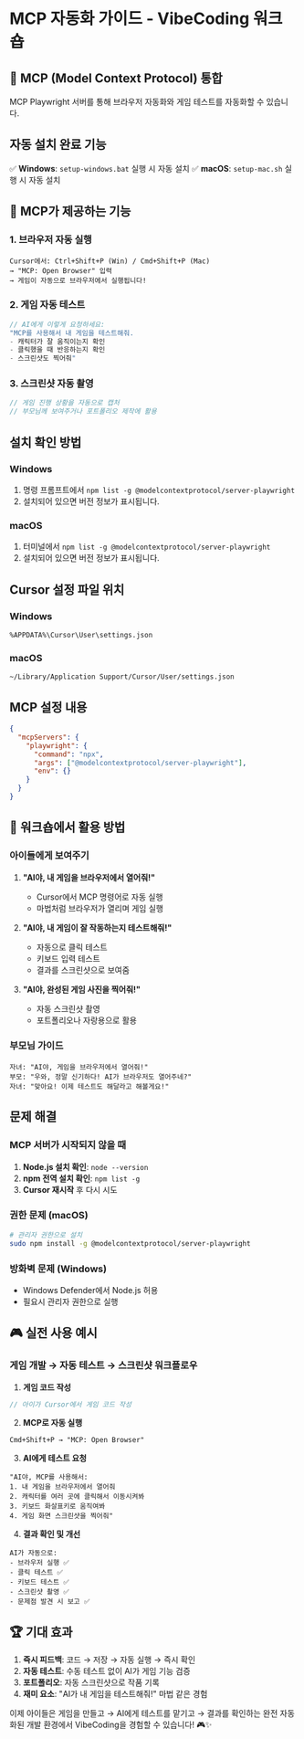 # MCP 자동화 가이드 - VibeCoding 워크숍

## 🤖 MCP (Model Context Protocol) 통합

MCP Playwright 서버를 통해 브라우저 자동화와 게임 테스트를 자동화할 수 있습니다.

## 자동 설치 완료 기능

✅ **Windows**: `setup-windows.bat` 실행 시 자동 설치
✅ **macOS**: `setup-mac.sh` 실행 시 자동 설치

## 🚀 MCP가 제공하는 기능

### 1. 브라우저 자동 실행
```
Cursor에서: Ctrl+Shift+P (Win) / Cmd+Shift+P (Mac)
→ "MCP: Open Browser" 입력
→ 게임이 자동으로 브라우저에서 실행됩니다!
```

### 2. 게임 자동 테스트
```javascript
// AI에게 이렇게 요청하세요:
"MCP를 사용해서 내 게임을 테스트해줘. 
- 캐릭터가 잘 움직이는지 확인
- 클릭했을 때 반응하는지 확인  
- 스크린샷도 찍어줘"
```

### 3. 스크린샷 자동 촬영
```javascript
// 게임 진행 상황을 자동으로 캡처
// 부모님께 보여주거나 포트폴리오 제작에 활용
```

## 설치 확인 방법

### Windows
1. 명령 프롬프트에서 `npm list -g @modelcontextprotocol/server-playwright`
2. 설치되어 있으면 버전 정보가 표시됩니다.

### macOS  
1. 터미널에서 `npm list -g @modelcontextprotocol/server-playwright`
2. 설치되어 있으면 버전 정보가 표시됩니다.

## Cursor 설정 파일 위치

### Windows
```
%APPDATA%\Cursor\User\settings.json
```

### macOS
```
~/Library/Application Support/Cursor/User/settings.json
```

## MCP 설정 내용
```json
{
  "mcpServers": {
    "playwright": {
      "command": "npx",
      "args": ["@modelcontextprotocol/server-playwright"],
      "env": {}
    }
  }
}
```

## 🎯 워크숍에서 활용 방법

### 아이들에게 보여주기
1. **"AI야, 내 게임을 브라우저에서 열어줘!"**
   - Cursor에서 MCP 명령어로 자동 실행
   - 마법처럼 브라우저가 열리며 게임 실행

2. **"AI야, 내 게임이 잘 작동하는지 테스트해줘!"**
   - 자동으로 클릭 테스트
   - 키보드 입력 테스트
   - 결과를 스크린샷으로 보여줌

3. **"AI야, 완성된 게임 사진을 찍어줘!"**
   - 자동 스크린샷 촬영
   - 포트폴리오나 자랑용으로 활용

### 부모님 가이드
```
자녀: "AI야, 게임을 브라우저에서 열어줘!"
부모: "우와, 정말 신기하다! AI가 브라우저도 열어주네?"
자녀: "맞아요! 이제 테스트도 해달라고 해볼게요!"
```

## 문제 해결

### MCP 서버가 시작되지 않을 때
1. **Node.js 설치 확인**: `node --version`
2. **npm 전역 설치 확인**: `npm list -g`
3. **Cursor 재시작** 후 다시 시도

### 권한 문제 (macOS)
```bash
# 관리자 권한으로 설치
sudo npm install -g @modelcontextprotocol/server-playwright
```

### 방화벽 문제 (Windows)
- Windows Defender에서 Node.js 허용
- 필요시 관리자 권한으로 실행

## 🎮 실전 사용 예시

### 게임 개발 → 자동 테스트 → 스크린샷 워크플로우

1. **게임 코드 작성**
```javascript
// 아이가 Cursor에서 게임 코드 작성
```

2. **MCP로 자동 실행**
```
Cmd+Shift+P → "MCP: Open Browser"
```

3. **AI에게 테스트 요청**
```
"AI야, MCP를 사용해서:
1. 내 게임을 브라우저에서 열어줘
2. 캐릭터를 여러 곳에 클릭해서 이동시켜봐
3. 키보드 화살표키로 움직여봐  
4. 게임 화면 스크린샷을 찍어줘"
```

4. **결과 확인 및 개선**
```
AI가 자동으로:
- 브라우저 실행 ✅
- 클릭 테스트 ✅  
- 키보드 테스트 ✅
- 스크린샷 촬영 ✅
- 문제점 발견 시 보고 ✅
```

## 🏆 기대 효과

1. **즉시 피드백**: 코드 → 저장 → 자동 실행 → 즉시 확인
2. **자동 테스트**: 수동 테스트 없이 AI가 게임 기능 검증
3. **포트폴리오**: 자동 스크린샷으로 작품 기록
4. **재미 요소**: "AI가 내 게임을 테스트해줘!" 마법 같은 경험

이제 아이들은 게임을 만들고 → AI에게 테스트를 맡기고 → 결과를 확인하는 완전 자동화된 개발 환경에서 VibeCoding을 경험할 수 있습니다! 🎮✨